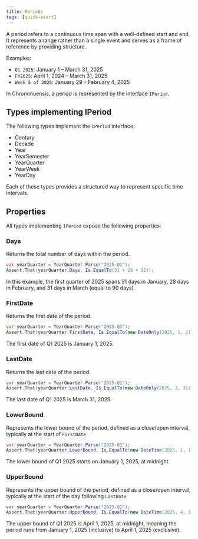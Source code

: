 ```yaml
---
title: Periods
tags: [quick-start]
---
```

A period refers to a continuous time span with a well-defined start and end. It represents a range rather than a single event and serves as a frame of reference by providing structure.

Examples:

- `Q1 2025`: January 1 – March 31, 2025
- `FY2025`: April 1, 2024 – March 31, 2025
- `Week 5 of 2025`: January 29 – February 4, 2025

In Chrononuensis, a period is represented by the interface `IPeriod`.

## Types implementing IPeriod

The following types implement the `IPeriod` interface:

- Century
- Decade
- Year
- YearSemester
- YearQuarter
- YearWeek
- YearDay

Each of these types provides a structured way to represent specific time intervals.

## Properties

All types implementing `IPeriod` expose the following properties:

### Days

Returns the total number of days within the period.

```csharp
var yearQuarter = YearQuarter.Parse("2025-Q1");
Assert.That(yearQuarter.Days, Is.EqualTo(31 + 28 + 31));
```

In this example, the first quarter of 2025 spans 31 days in January, 28 days in February, and 31 days in March (equal to 90 days).

### FirstDate

Returns the first date of the period.

```csharp
var yearQuarter = YearQuarter.Parse("2025-Q1");
Assert.That(yearQuarter.FirstDate, Is.EqualTo(new DateOnly(2025, 1, 1)));
```

The first date of Q1 2025 is January 1, 2025.

### LastDate

Returns the last date of the period.

```csharp
var yearQuarter = YearQuarter.Parse("2025-Q1");
Assert.That(yearQuarter.LastDate, Is.EqualTo(new DateOnly(2025, 3, 31)));
```

The last date of Q1 2025 is March 31, 2025.

### LowerBound

Represents the lower bound of the period, defined as a close/open interval, typically at the start of `FirstDate`

```csharp
var yearQuarter = YearQuarter.Parse("2025-Q1");
Assert.That(yearQuarter.LowerBound, Is.EqualTo(new DateTime(2025, 1, 1, 0, 0, 0)));
```

The lower bound of Q1 2025 starts on January 1, 2025, at midnight.

### UpperBound

Represents the upper bound of the period, defined as a close/open interval, typically at the start of the day following `LastDate`.

```csharp
var yearQuarter = YearQuarter.Parse("2025-Q1");
Assert.That(yearQuarter.UpperBound, Is.EqualTo(new DateTime(2025, 4, 1, 0, 0, 0)));
```

The upper bound of Q1 2025 is April 1, 2025, at midnight, meaning the period runs from January 1, 2025 (inclusive) to April 1, 2025 (exclusive).
